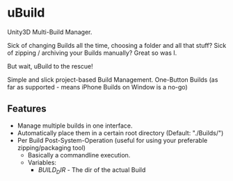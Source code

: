 # uBuild

Unity3D Multi-Build Manager.

Sick of changing Builds all the time, choosing a folder and all that stuff?
Sick of zipping / archiving your Builds manually?
Great so was I.

But wait, uBuild to the rescue!

Simple and slick project-based Build Management.
One-Button Builds (as far as supported - means iPhone Builds on Window is a no-go)

## Features

* Manage multiple builds in one interface.
* Automatically place them in a certain root directory (Default: "./Builds/")
* Per Build Post-System-Operation (useful for using your preferable zipping/packaging tool)
	* Basically a commandline execution.
	* Variables: 
		* $BUILD_DIR$ - The dir of the actual Build





